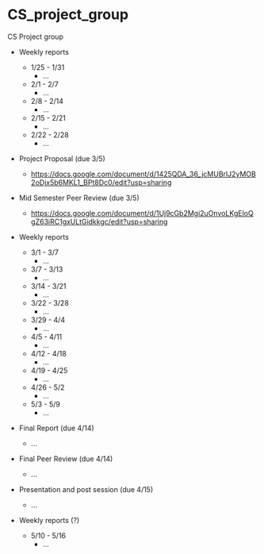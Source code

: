 # CS_project_group
CS Project group

  - Weekly reports
    - 1/25 - 1/31
      - ...
    - 2/1 - 2/7
      - ...
    - 2/8 - 2/14
      - ...
    - 2/15 - 2/21
      - ...
    - 2/22 - 2/28
      - ...
      
  - Project Proposal (due 3/5)
      - https://docs.google.com/document/d/1425QDA_36_jcMUBrlJ2yMOB2oDjx5b6MKL1_BPt8Dc0/edit?usp=sharing
  
  - Mid Semester Peer Review (due 3/5)
      - https://docs.google.com/document/d/1Uj9cGb2Mgi2uOnvoLKgEloQgZ63iRC1gxULtGidkkgc/edit?usp=sharing
      
  - Weekly reports
    - 3/1 - 3/7
      - ...
    - 3/7 - 3/13
      - ...
    - 3/14 - 3/21
      - ...
    - 3/22 - 3/28
      - ...
    - 3/29 - 4/4
      - ...
    - 4/5 - 4/11
      - ...
    - 4/12 - 4/18
      - ...
    - 4/19 - 4/25
      - ...
    - 4/26 - 5/2
      - ...
    - 5/3 - 5/9
      - ...
  
  - Final Report (due 4/14)
      - ...
  
  - Final Peer Review (due 4/14)
      - ...
  
  - Presentation and post session (due 4/15)
      - ...
      
  - Weekly reports (?)
    - 5/10 - 5/16
      - ...

